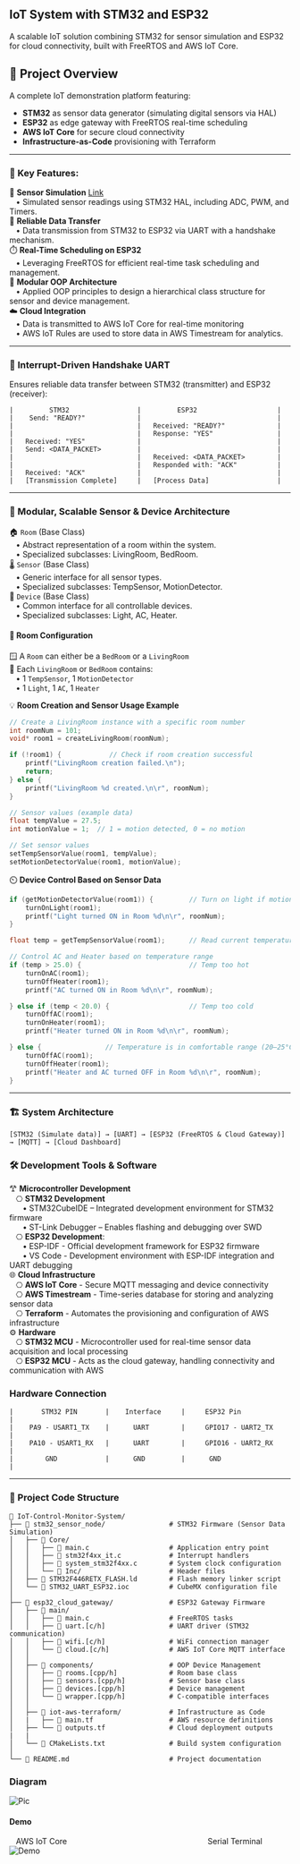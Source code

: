## IoT System with STM32 and ESP32

A scalable IoT solution combining STM32 for sensor simulation and ESP32 for cloud connectivity, built with FreeRTOS and AWS IoT Core.

## 🚀 Project Overview
A complete IoT demonstration platform featuring:
- **STM32** as sensor data generator (simulating digital sensors via HAL)
- **ESP32** as edge gateway with FreeRTOS real-time scheduling
- **AWS IoT Core** for secure cloud connectivity
- **Infrastructure-as-Code** provisioning with Terraform

---
### 🔑 Key Features:
🧪 **Sensor Simulation** [Link](https://github.com/HajjSalad/STM32-Sensor-Data-Simulation)   
&nbsp;&nbsp;&nbsp;• Simulated sensor readings using STM32 HAL, including ADC, PWM, and Timers.  
🔁 **Reliable Data Transfer**  
&nbsp;&nbsp;&nbsp;• Data transmission from STM32 to ESP32 via UART with a handshake mechanism.   
⏱️ **Real-Time Scheduling on ESP32**  
&nbsp;&nbsp;&nbsp;• Leveraging FreeRTOS for efficient real-time task scheduling and management.  
🧩 **Modular OOP Architecture**  
&nbsp;&nbsp;&nbsp;• Applied OOP principles to design a hierarchical class structure for sensor and device management.  
☁️ **Cloud Integration**    
&nbsp;&nbsp;&nbsp;• Data is transmitted to AWS IoT Core for real-time monitoring  
&nbsp;&nbsp;&nbsp;• AWS IoT Rules are used to store data in AWS Timestream for analytics.  

---
### 📡 **Interrupt-Driven Handshake UART**
Ensures reliable data transfer between STM32 (transmitter) and ESP32 (receiver):
```
|         STM32                 |         ESP32                    |
|    Send: "READY?"             |                                  |
|                               |   Received: "READY?"             |
|                               |   Response: "YES"                |
|   Received: "YES"             |                                  |
|   Send: <DATA_PACKET>         |                                  |
|                               |   Received: <DATA_PACKET>        |
|                               |   Responded with: "ACK"          |
|   Received: "ACK"             |                                  |
|   [Transmission Complete]     |   [Process Data]                 |
```

---
### 🧱 Modular, Scalable Sensor & Device Architecture
🏠 `Room` (Base Class)  
&nbsp;&nbsp;&nbsp;• Abstract representation of a room within the system.  
&nbsp;&nbsp;&nbsp;• Specialized subclasses: LivingRoom, BedRoom.  
🌡️ `Sensor` (Base Class)  
&nbsp;&nbsp;&nbsp;• Generic interface for all sensor types.  
&nbsp;&nbsp;&nbsp;• Specialized subclasses: TempSensor, MotionDetector.  
🔌 `Device` (Base Class)  
&nbsp;&nbsp;&nbsp;• Common interface for all controllable devices.  
&nbsp;&nbsp;&nbsp;• Specialized subclasses: Light, AC, Heater.

#### 🧩 **Room Configuration**  
🪟 A `Room` can either be a `BedRoom` or a `LivingRoom`  
🚪 Each `LivingRoom` or `BedRoom` contains:  
&nbsp;&nbsp;&nbsp;• 1 `TempSensor`, 1 `MotionDetector`  
&nbsp;&nbsp;&nbsp;• 1 `Light`, 1 `AC`, 1 `Heater`  

💡 **Room Creation and Sensor Usage Example**  
```c
// Create a LivingRoom instance with a specific room number
int roomNum = 101;
void* room1 = createLivingRoom(roomNum);

if (!room1) {            // Check if room creation successful
    printf("LivingRoom creation failed.\n");
    return;
} else {
    printf("LivingRoom %d created.\n\r", roomNum);
}

// Sensor values (example data)
float tempValue = 27.5;
int motionValue = 1;  // 1 = motion detected, 0 = no motion

// Set sensor values
setTempSensorValue(room1, tempValue);
setMotionDetectorValue(room1, motionValue);
```
⏲️ **Device Control Based on Sensor Data**
```c
if (getMotionDetectorValue(room1)) {         // Turn on light if motion is detected
    turnOnLight(room1);
    printf("Light turned ON in Room %d\n\r", roomNum);
}

float temp = getTempSensorValue(room1);      // Read current temperature

// Control AC and Heater based on temperature range
if (temp > 25.0) {                           // Temp too hot
    turnOnAC(room1);
    turnOffHeater(room1);
    printf("AC turned ON in Room %d\n\r", roomNum);

} else if (temp < 20.0) {                    // Temp too cold
    turnOffAC(room1);
    turnOnHeater(room1);
    printf("Heater turned ON in Room %d\n\r", roomNum);

} else {                // Temperature is in comfortable range (20–25°C)
    turnOffAC(room1);
    turnOffHeater(room1);
    printf("Heater and AC turned OFF in Room %d\n\r", roomNum);
}
```

---
### 🏗 System Architecture
```
[STM32 (Simulate data)] → [UART] → [ESP32 (FreeRTOS & Cloud Gateway)] → [MQTT] → [Cloud Dashboard]
```

### 🛠️ Development Tools & Software
𐂷 **Microcontroller Development**  
&nbsp;&nbsp;&nbsp;⎔ **STM32 Development**  
&nbsp;&nbsp;&nbsp;&nbsp;&nbsp;&nbsp;• STM32CubeIDE – Integrated development environment for STM32 firmware   
&nbsp;&nbsp;&nbsp;&nbsp;&nbsp;&nbsp;• ST-Link Debugger – Enables flashing and debugging over SWD      
&nbsp;&nbsp;&nbsp;⎔ **ESP32 Development**:  
&nbsp;&nbsp;&nbsp;&nbsp;&nbsp;&nbsp;• ESP-IDF - Official development framework for ESP32 firmware  
&nbsp;&nbsp;&nbsp;&nbsp;&nbsp;&nbsp;• VS Code - Development environment with ESP-IDF integration and UART debugging    
🌐 **Cloud Infrastructure**    
&nbsp;&nbsp;&nbsp;⎔ **AWS IoT Core** - Secure MQTT messaging and device connectivity     
&nbsp;&nbsp;&nbsp;⎔ **AWS Timestream** - Time-series database for storing and analyzing sensor data     
&nbsp;&nbsp;&nbsp;⎔ **Terraform** - Automates the provisioning and configuration of AWS infrastructure     
⚙️ **Hardware**  
&nbsp;&nbsp;&nbsp;⎔ **STM32 MCU** - Microcontroller used for real-time sensor data acquisition and local processing     
&nbsp;&nbsp;&nbsp;⎔ **ESP32 MCU** - Acts as the cloud gateway, handling connectivity and communication with AWS   

### Hardware Connection
```
|       STM32 PIN       |    Interface     |     ESP32 Pin             |  
|    PA9 - USART1_TX    |      UART        |     GPIO17 - UART2_TX     |  
|    PA10 - USART1_RX   |      UART        |     GPIO16 - UART2_RX     |  
|        GND            |      GND         |      GND                  |  
```
---
### 📂 Project Code Structure
```
📁 IoT-Control-Monitor-System/
├── 📁 stm32_sensor_node/                # STM32 Firmware (Sensor Data Simulation)
│   ├── 📁 Core/
│   │   ├── 📄 main.c                    # Application entry point
│   │   ├── 📄 stm32f4xx_it.c            # Interrupt handlers
│   │   ├── 📄 system_stm32f4xx.c        # System clock configuration
│   │   └── 📁 Inc/                      # Header files
│   ├── 📄 STM32F446RETX_FLASH.ld        # Flash memory linker script
│   └── 📄 STM32_UART_ESP32.ioc          # CubeMX configuration file
│
├── 📁 esp32_cloud_gateway/              # ESP32 Gateway Firmware
│   ├── 📁 main/
│   │   ├── 📄 main.c                    # FreeRTOS tasks
│   │   ├── 📄 uart.[c/h]                # UART driver (STM32 communication)
│   │   ├── 📄 wifi.[c/h]                # WiFi connection manager
│   │   └── 📄 cloud.[c/h]               # AWS IoT Core MQTT interface
│   │
│   ├── 📁 components/                   # OOP Device Management
│   │   ├── 📄 rooms.[cpp/h]             # Room base class
│   │   ├── 📄 sensors.[cpp/h]           # Sensor base class
│   │   ├── 📄 devices.[cpp/h]           # Device management
│   │   └── 📄 wrapper.[cpp/h]           # C-compatible interfaces
│   │
│   ├── 📁 iot-aws-terraform/            # Infrastructure as Code
│   |   ├── 📄 main.tf                   # AWS resource definitions
│   ├── └── 📄 outputs.tf                # Cloud deployment outputs
|   |
│   └── 📄 CMakeLists.txt                # Build system configuration
│
└── 📄 README.md                         # Project documentation
```

### Diagram
![Pic](./IoTSystemDiagram.png)

#### Demo
&nbsp;&nbsp;&nbsp;AWS IoT Core&#8195;&#8195;&#8195;&#8195;&#8195;&#8195;&#8195;&#8195;&#8195;&#8195;&#8195;&#8195;&#8195;&#8195;&#8195;&#8195;&#8195;&#8195;Serial Terminal
![Demo](./IoTSystemGIF.gif)
